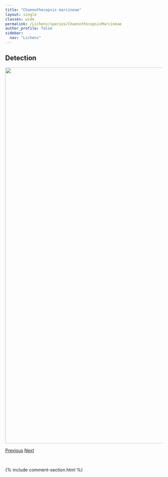 ```yaml
---
title: "Chaenothecopsis marcineae"
layout: single
classes: wide
permalink: /Lichens/species/ChaenothecopsisMarcineae
author_profile: false
sidebar:
  nav: "Lichens"
---
```


<h2>Detection</h2>

<a href="https://drive.google.com/uc?export=view&id=1QSJqBaCG3bn_0izjfYx2ffzy-JQC2Vcb">
<img src="https://drive.google.com/uc?export=view&id=1QSJqBaCG3bn_0izjfYx2ffzy-JQC2Vcb" height = "1200" width = "800">
</a>


<a href="/DevelopmentWebsite/Lichens/species/ChaenothecopsisDebilis" class="pagination--pager" title="Chaenothecopsis debilis">Previous</a> <a href="/DevelopmentWebsite/Lichens/species/ChaenothecopsisNana" class="pagination--pager" title="Chaenothecopsis nana">Next</a>

<p>&nbsp;</p>

{% include comment-section.html %}
